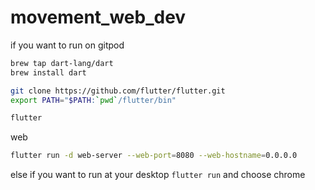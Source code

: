 # movement_web_dev

if you want to run on gitpod
```bash
brew tap dart-lang/dart
brew install dart

git clone https://github.com/flutter/flutter.git
export PATH="$PATH:`pwd`/flutter/bin"

flutter
```

web
```bash
flutter run -d web-server --web-port=8080 --web-hostname=0.0.0.0
```

else if you want to run at your desktop ```flutter run``` and choose chrome